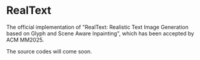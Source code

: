 # RealText
The official implementation of "RealText: Realistic Text Image Generation based on Glyph and Scene Aware Inpainting", which has been accepted by ACM MM2025.

The source codes will come soon.
